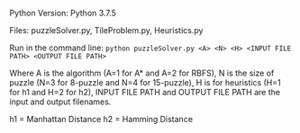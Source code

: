 Python Version: Python 3.7.5

Files: puzzleSolver.py, TileProblem.py, Heuristics.py

Run in the command line:
`python puzzleSolver.py <A> <N> <H> <INPUT FILE PATH> <OUTPUT FILE PATH>`

Where A is the algorithm (A=1 for A* and A=2 for RBFS), N is the size of puzzle (N=3 for 8-puzzle and N=4 for 15-puzzle), H is for heuristics (H=1 for h1 and H=2 for h2), INPUT FILE PATH and OUTPUT FILE PATH are the input and output filenames.

h1 = Manhattan Distance
h2 = Hamming Distance